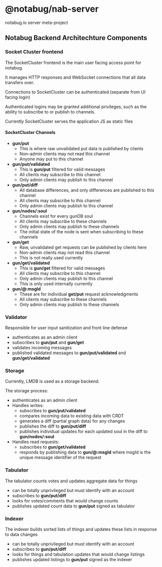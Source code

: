 # @notabug/nab-server

notabug.io server meta-project

## Notabug Backend Architechture Components

### Socket Cluster frontend

The SocketCluster frontend is the main user facing access point for notabug.

It manages HTTP responses and WebSocket connections that all data transfers over.

Connections to SocketCluster can be authenticated (separate from UI facing login)

Authenticated logins may be granted additional privileges, such as the ability to subscribe to or publish to channels.

Currently SocketCluster serves the application JS as static files

#### SocketCluster Channels

 - **gun/put**
   - This is where raw unvalidated put data is published by clients
   - Non-admin clients may not read this channel
   - Anyone may put to this channel
 - **gun/put/validated**
   - This is **gun/put** filtered for valid messages
   - All clients may subscribe to this channel
   - Only admin clients may publish to this channel
 - **gun/put/diff**
   - All database differences, and only differences are published to this channel
   - All clients may subscribe to this channel
   - Only admin clients may publish to this channel
 - **gun/nodes/:soul**
   - Channels exist for every gunDB soul
   - All clients may subscribe to these channels
   - Only admin clients may publish to these channels
   - The initial state of the node is sent when subscribing to these channels
 - **gun/get**
   - Raw, unvalidated get requests can be published by clients here
   - Non-admin clients may not read this channel
   - This is not really used currently
 - **gun/get/validated**
   - This is **gun/get** filtered for valid messages
   - All clients may subscribe to this channel
   - Only admin clients may publish to this channel
   - This is only used internally currently
 - **gun/@:msgId**
   - These are for individual **get/put** request acknowledgments
   - All clients may subscribe to these channels
   - Only admin clients may publish to these channels

### Validator

Responsible for user input sanitization and front line defense

  - authenticates as an admin client
  - subscribes to **gun/put** and **gun/get**
  - validates incoming messages
  - published validated messages to **gun/put/validated** and **gun/get/validated**

### Storage

Currently, LMDB is used as a storage backend.

The storage process:

  - authenticates as an admin client
  - Handles writes:
    - subscribes to **gun/put/validated**
    - compares incoming data to existing data with CRDT
    - generates a diff (partial graph data) for any changes
    - publishes the diff to **gun/put/diff**
    - publishes individual updates for each updated soul in the diff to **gun/nodes/:soul**
  - Handles read requests:
    - subscribes to **gun/get/validated**
    - responds by publishing data to **gun/@:msgId** where msgId is the unique message identifier of the request

### Tabulator

The tabulator counts votes and updates aggregate data for things

  - can be totally unprivileged but must identify with an account
  - subscribes to **gun/put/diff**
  - looks for votes/comments that would change counts
  - publishes updated count data to **gun/put** signed as tabulator


### Indexer

The indexer builds sorted lists of things and updates these lists in response to data changes

  - can be totally unprivileged but must identify with an account
  - subscribes to **gun/put/diff**
  - looks for things and tabulation updates that would change listings
  - publishes updated listings to **gun/put** signed as the indexer
